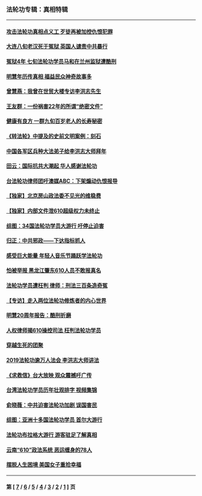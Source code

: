 ### 法轮功专辑：真相特辑
---
#### [攻击法轮功真相点义工 歹徒再被加控仇恨犯罪](../../pages/nf4389/n13601019.md?05300430) 
#### [大连八旬老汉死于冤狱 英国人谴责中共暴行](../../pages/nf4389/n13480118.md?05300430) 
#### [冤狱4年 七旬法轮功学员马和在兰州监狱遭酷刑](../../pages/nf4389/n13304688.md?05300430) 
#### [明慧年历传真相 福益民众神奇故事多](../../pages/nf4389/n13294545.md?05300430) 
#### [曾慧燕：我曾在世贸大楼专访李洪志先生](../../pages/nf4389/n12898729.md?05300430) 
#### [王友群：一份祸害22年的所谓“绝密文件”](../../pages/nf4389/n12871750.md?05300430) 
#### [健康有良方 一群九旬百岁老人的长寿秘密](../../pages/nf4389/n12847475.md?05300430) 
#### [《转法轮》中提及的史前文明案例：刻石](../../pages/nf4389/n12758577.md?05300430) 
#### [中国各军区兵种大法弟子给李洪志大师拜年](../../pages/nf4389/n12750047.md?05300430) 
#### [田云：国际抗共大潮起 华人感谢法轮功](../../pages/nf4389/n12357708.md?05300430) 
#### [台法轮功律师团吁澳媒ABC：下架煽动仇恨报导](../../pages/nf4389/n12279917.md?05300430) 
#### [【独家】北京房山政法委不见光的维稳费](../../pages/nf4389/n12031979.md?05300430) 
#### [【独家】内部文件泄610超级权力未终止](../../pages/nf4389/n12023895.md?05300430) 
#### [组图：34国法轮功学员大游行 吁停止迫害](../../pages/nf4389/n11492658.md?05300430) 
#### [归正：中共邪政——下达指标抓人](../../pages/nf4389/n11474770.md?05300430) 
#### [感受巨大能量 年轻人音乐节踊跃学法轮功](../../pages/nf4389/n11441981.md?05300430) 
#### [怕被举报 黑龙江肇东610人员不敢报真名](../../pages/nf4389/n11436499.md?05300430) 
#### [法轮功学员遭枉判 律师：刑法三百条造奇冤](../../pages/nf4389/n11433943.md?05300430) 
#### [【专访】走入两位法轮功修炼者的内心世界](../../pages/nf4389/n11415623.md?05300430) 
#### [明慧20周年报告：酷刑折磨](../../pages/nf4389/n11387954.md?05300430) 
#### [人权律师揭610操控司法 枉判法轮功学员](../../pages/nf4389/n11313370.md?05300430) 
#### [穿越生死的团聚](../../pages/nf4389/n11258922.md?05300430) 
#### [2019法轮功逾万人法会 李洪志大师讲法](../../pages/nf4389/n11265303.md?05300430) 
#### [《求救信》台大放映 观众震撼吁广传](../../pages/nf4389/n10922251.md?05300430) 
#### [台湾法轮功学员历年壮观排字 视频集锦](../../pages/nf4389/n10878789.md?05300430) 
#### [俞晓薇：中共迫害法轮功加剧 误国害民](../../pages/nf4389/n10859260.md?05300430) 
#### [组图：亚洲十多国法轮功学员 首尔大游行](../../pages/nf4389/n10781149.md?05300430) 
#### [法轮功布拉格大游行 游客驻足了解真相](../../pages/nf4389/n10749360.md?05300430) 
#### [云南“610”政法系统 恶运缠身的78人](../../pages/nf4389/n10747534.md?05300430) 
#### [摆脱人生困境 美国女子重拾幸福](../../pages/nf4389/n10688678.md?05300430) 

---
#### 第 [ [7](./7.md?05300430) / [6](./6.md?05300430) / [5](./5.md?05300430) / [4](./4.md?05300430) / [3](./3.md?05300430) / [2](./2.md?05300430) / [1](./1.md?05300430) ] 页
